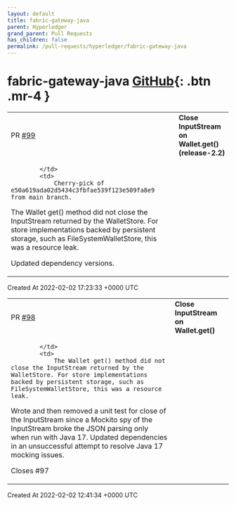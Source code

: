 ```yaml
---
layout: default
title: fabric-gateway-java
parent: Hyperledger
grand_parent: Pull Requests
has_children: false
permalink: /pull-requests/hyperledger/fabric-gateway-java
---
```


# fabric-gateway-java <span class="fs-3 right-align">[GitHub](https://github.com/hyperledger/fabric-gateway-java){: .btn .mr-4 }</span>


<div>
    <table>
        <tr>
            <td>
                PR <a href="https://github.com/hyperledger/fabric-gateway-java/pull/99" class=".btn">#99</a>
            </td>
            <td>
                <b>
                    Close InputStream on Wallet.get() (release-2.2)
                </b>
            </td>
        </tr>
        <tr>
            <td>
                
            </td>
            <td>
                Cherry-pick of e50a619ada02d5434c3fbfae539f123e509fa8e9 from main branch.

The Wallet get() method did not close the InputStream returned by the WalletStore. For store implementations backed by persistent storage, such as FileSystemWalletStore, this was a resource leak.

Updated dependency versions.
            </td>
        </tr>
    </table>
    <div class="right-align">
        Created At 2022-02-02 17:23:33 +0000 UTC
    </div>
</div>

<div>
    <table>
        <tr>
            <td>
                PR <a href="https://github.com/hyperledger/fabric-gateway-java/pull/98" class=".btn">#98</a>
            </td>
            <td>
                <b>
                    Close InputStream on Wallet.get()
                </b>
            </td>
        </tr>
        <tr>
            <td>
                
            </td>
            <td>
                The Wallet get() method did not close the InputStream returned by the WalletStore. For store implementations backed by persistent storage, such as FileSystemWalletStore, this was a resource leak.

Wrote and then removed a unit test for close of the InputStream since a Mockito spy of the InputStream broke the JSON parsing only when run with Java 17. Updated dependencies in an unsuccessful attempt to resolve Java 17 mocking issues.

Closes #97
            </td>
        </tr>
    </table>
    <div class="right-align">
        Created At 2022-02-02 12:41:34 +0000 UTC
    </div>
</div>


